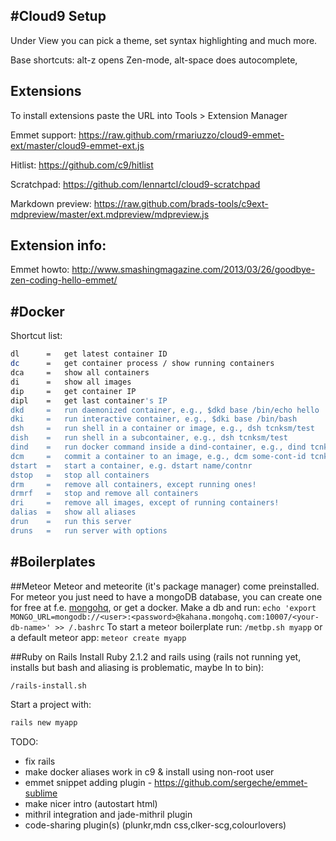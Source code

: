 #Cloud9 Setup
-----
Under View you can pick a theme, set syntax highlighting and much more.

Base shortcuts: alt-z opens Zen-mode, alt-space does autocomplete, 

Extensions
------
To install extensions paste the URL into Tools > Extension Manager

Emmet support:    https://raw.github.com/rmariuzzo/cloud9-emmet-ext/master/cloud9-emmet-ext.js

Hitlist:          https://github.com/c9/hitlist

Scratchpad:       https://github.com/lennartcl/cloud9-scratchpad

Markdown preview: https://raw.github.com/brads-tools/c9ext-mdpreview/master/ext.mdpreview/mdpreview.js


Extension info:
-------
Emmet howto:
http://www.smashingmagazine.com/2013/03/26/goodbye-zen-coding-hello-emmet/

#Docker
-------
Shortcut list:
```sh
dl      =   get latest container ID
dc      =   get container process / show running containers
dca     =   show all containers
di      =   show all images
dip     =   get container IP
dipl    =   get last container's IP
dkd     =   run daemonized container, e.g., $dkd base /bin/echo hello
dki     =   run interactive container, e.g., $dki base /bin/bash
dsh     =   run shell in a container or image, e.g., dsh tcnksm/test 
dish    =   run shell in a subcontainer, e.g., dsh tcnksm/test 
dind    =   run docker command inside a dind-container, e.g., dind tcnksm/test 
dcm     =   commit a container to an image, e.g., dcm some-cont-id tcnksm/test 
dstart  =   start a container, e.g. dstart name/contnr
dstop   =   stop all containers
drm     =   remove all containers, except running ones!
drmrf   =   stop and remove all containers
dri     =   remove all images, except of running containers!
dalias  =   show all aliases
drun    =   run this server
druns   =   run server with options
```
#Boilerplates
-------
##Meteor
Meteor and meteorite (it's package manager) come preinstalled.
For meteor you just need to have a mongoDB database, you can create one
for free at f.e. [mongohq](http://mongohq.com), or get a docker. Make a db and run:
``` echo 'export MONGO_URL=mongodb://<user>:<password>@kahana.mongohq.com:10007/<your-db-name>' >> /.bashrc ```
To start a meteor boilerplate run:
``` /metbp.sh myapp ```
or a default meteor app:
``` meteor create myapp ```

##Ruby on Rails
Install Ruby 2.1.2 and rails using (rails not running yet, installs but bash and aliasing is problematic, maybe ln to bin):
```sh
/rails-install.sh
```
Start a project with:
```sh
rails new myapp
```


TODO:
- fix rails
- make docker aliases work in c9 & install using non-root user
- emmet snippet adding plugin - https://github.com/sergeche/emmet-sublime
- make nicer intro (autostart html)
- mithril integration and jade-mithril plugin
- code-sharing plugin(s) (plunkr,mdn css,clker-scg,colourlovers)